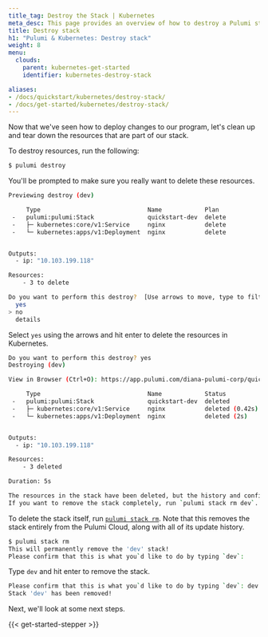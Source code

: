 ```yaml
---
title_tag: Destroy the Stack | Kubernetes
meta_desc: This page provides an overview of how to destroy a Pulumi stack of a Kubernetes project.
title: Destroy stack
h1: "Pulumi & Kubernetes: Destroy stack"
weight: 8
menu:
  clouds:
    parent: kubernetes-get-started
    identifier: kubernetes-destroy-stack

aliases:
- /docs/quickstart/kubernetes/destroy-stack/
- /docs/get-started/kubernetes/destroy-stack/
---
```


Now that we've seen how to deploy changes to our program, let's clean up and tear down the resources that are part of our stack.

To destroy resources, run the following:

```bash
$ pulumi destroy
```

You'll be prompted to make sure you really want to delete these resources.

```bash
Previewing destroy (dev)

     Type                              Name            Plan
 -   pulumi:pulumi:Stack               quickstart-dev  delete
 -   ├─ kubernetes:core/v1:Service     nginx           delete
 -   └─ kubernetes:apps/v1:Deployment  nginx           delete


Outputs:
  - ip: "10.103.199.118"

Resources:
    - 3 to delete

Do you want to perform this destroy?  [Use arrows to move, type to filter]
  yes
> no
  details
```

Select `yes` using the arrows and hit enter to delete the resources in Kubernetes.

```bash
Do you want to perform this destroy? yes
Destroying (dev)

View in Browser (Ctrl+O): https://app.pulumi.com/diana-pulumi-corp/quickstart/dev/updates/3

     Type                              Name            Status
 -   pulumi:pulumi:Stack               quickstart-dev  deleted
 -   ├─ kubernetes:core/v1:Service     nginx           deleted (0.42s)
 -   └─ kubernetes:apps/v1:Deployment  nginx           deleted (2s)


Outputs:
  - ip: "10.103.199.118"

Resources:
    - 3 deleted

Duration: 5s

The resources in the stack have been deleted, but the history and configuration associated with the stack are still maintained.
If you want to remove the stack completely, run `pulumi stack rm dev`.
```

To delete the stack itself, run [`pulumi stack rm`](/docs/cli/commands/pulumi_stack_rm). Note that this removes the stack
entirely from the Pulumi Cloud, along with all of its update history.

```bash
$ pulumi stack rm
This will permanently remove the 'dev' stack!
Please confirm that this is what you`d like to do by typing `dev`:
```

Type `dev` and hit enter to remove the stack.

```bash
Please confirm that this is what you`d like to do by typing `dev`: dev
Stack 'dev' has been removed!
```

Next, we'll look at some next steps.

{{< get-started-stepper >}}
